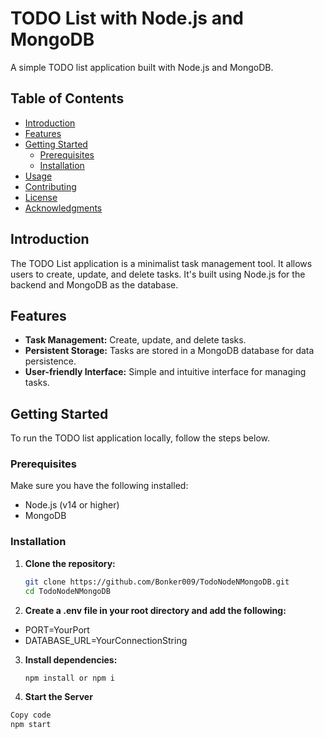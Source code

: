 # TODO List with Node.js and MongoDB

A simple TODO list application built with Node.js and MongoDB.

## Table of Contents

- [Introduction](#introduction)
- [Features](#features)
- [Getting Started](#getting-started)
  - [Prerequisites](#prerequisites)
  - [Installation](#installation)
- [Usage](#usage)
- [Contributing](#contributing)
- [License](#license)
- [Acknowledgments](#acknowledgments)

## Introduction

The TODO List application is a minimalist task management tool. It allows users to create, update, and delete tasks. It's built using Node.js for the backend and MongoDB as the database.

## Features

- **Task Management:** Create, update, and delete tasks.
- **Persistent Storage:** Tasks are stored in a MongoDB database for data persistence.
- **User-friendly Interface:** Simple and intuitive interface for managing tasks.

## Getting Started

To run the TODO list application locally, follow the steps below.

### Prerequisites

Make sure you have the following installed:

- Node.js (v14 or higher)
- MongoDB

### Installation

1. **Clone the repository:**

   ```bash
   git clone https://github.com/Bonker009/TodoNodeNMongoDB.git
   cd TodoNodeNMongoDB
2. **Create a .env file in your root directory and add the following:**

- PORT=YourPort
- DATABASE_URL=YourConnectionString

3. **Install dependencies:**

   ```bash
   npm install or npm i
4. **Start the Server**
  ```bash
  Copy code
  npm start
